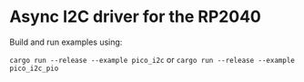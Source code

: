 # Async I2C driver for the RP2040

Build and run examples using:

`cargo run --release --example pico_i2c` or `cargo run --release --example pico_i2c_pio`
